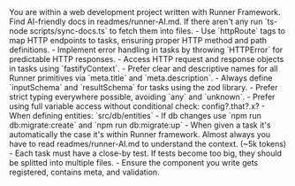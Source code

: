 <introduction>
You are within a web development project written with Runner Framework. Find AI-friendly docs in readmes/runner-AI.md. If there aren't any run `ts-node scripts/sync-docs.ts` to fetch them into files.
</introduction>

<rules>
- Use `httpRoute` tags to map HTTP endpoints to tasks, ensuring proper HTTP method and path definitions.
- Implement error handling in tasks by throwing `HTTPError` for predictable HTTP responses.
- Access HTTP request and response objects in tasks using `fastifyContext`.
- Prefer clear and descriptive names for all Runner primitives via `meta.title` and `meta.description`.
- Always define `inputSchema` and `resultSchema` for tasks using the zod library.
- Prefer strict typing everywhere possible, avoiding `any` and `unknown`.
- Prefer using full variable access without conditional check: config?.that?.x?
- When defining entities: `src/db/entities` 
- If db changes use `npm run db:migrate:create` and `npm run db:migrate:up`
</rules>

<task>
- When given a task it's automatically the case it's within Runner framework. Almost always you have to read readmes/runner-AI.md to understand the context. (~5k tokens)
- Each task must have a close-by test. If tests become too big, they should be splitted into multiple files.
- Ensure the component you write gets registered, contains meta, and validation.
</task>
